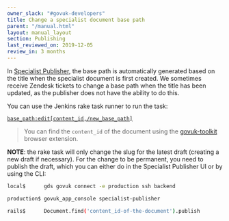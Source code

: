 ```yaml
---
owner_slack: "#govuk-developers"
title: Change a specialist document base path
parent: "/manual.html"
layout: manual_layout
section: Publishing
last_reviewed_on: 2019-12-05
review_in: 3 months
---
```


In [Specialist Publisher](https://specialist-publisher.publishing.service.gov.uk/), the base path is automatically generated based on the title when the specialist document is first created. We sometimes receive Zendesk tickets to change a base path when the title has been updated, as the publisher does not have the ability to do this.

You can use the Jenkins rake task runner to run the task:

[`base_path:edit[content_id,/new_base_path]`](https://deploy.publishing.service.gov.uk/job/run-rake-task/parambuild/?TARGET_APPLICATION=specialist-publisher&MACHINE_CLASS=backend&RAKE_TASK=base_path:edit[content_id,/new_base_path])

> You can find the `content_id` of the document using the [govuk-toolkit](https://github.com/alphagov/govuk-browser-extension) browser extension.

**NOTE**: the rake task will only change the slug for the latest draft (creating a new draft
if necessary). For the change to be permanent, you need to publish the draft, which you can
either do in the Specialist Publisher UI or by using the CLI:

```sh
local$      gds govuk connect -e production ssh backend

production$ govuk_app_console specialist-publisher

rails$      Document.find('content_id-of-the-document').publish
```
